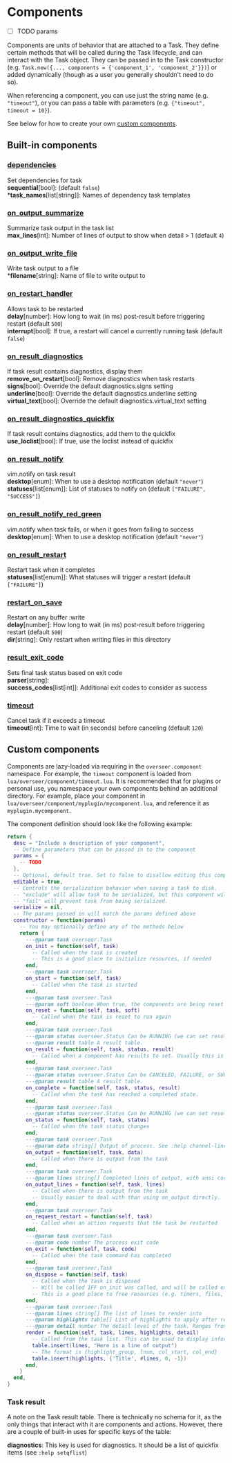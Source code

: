 # Components

- [ ] TODO params

Components are units of behavior that are attached to a Task. They define certain methods that will be called during the Task lifecycle, and can interact with the Task object. They can be passed in to the Task constructor (e.g. `Task.new({..., components = {'component_1', 'component_2'}})`) or added dynamically (though as a user you generally shouldn't need to do so).

When referencing a component, you can use just the string name (e.g. `"timeout"`), or you can pass a table with parameters (e.g. `{"timeout", timeout = 10}`).

See below for how to create your own [custom components](#custom-components).

## Built-in components

### [dependencies](../lua/overseer/component/dependencies.lua)

Set dependencies for task \
**sequential**[bool]: (default `false`) \
\***task_names**[list[string]]: Names of dependency task templates

### [on_output_summarize](../lua/overseer/component/on_output_summarize.lua)

Summarize task output in the task list \
**max_lines**[int]: Number of lines of output to show when detail > 1 (default `4`)

### [on_output_write_file](../lua/overseer/component/on_output_write_file.lua)

Write task output to a file \
\***filename**[string]: Name of file to write output to

### [on_restart_handler](../lua/overseer/component/on_restart_handler.lua)

Allows task to be restarted \
**delay**[number]: How long to wait (in ms) post-result before triggering restart (default `500`) \
**interrupt**[bool]: If true, a restart will cancel a currently running task (default `false`)

### [on_result_diagnostics](../lua/overseer/component/on_result_diagnostics.lua)

If task result contains diagnostics, display them \
**remove_on_restart**[bool]: Remove diagnostics when task restarts \
**signs**[bool]: Override the default diagnostics.signs setting \
**underline**[bool]: Override the default diagnostics.underline setting \
**virtual_text**[bool]: Override the default diagnostics.virtual_text setting

### [on_result_diagnostics_quickfix](../lua/overseer/component/on_result_diagnostics_quickfix.lua)

If task result contains diagnostics, add them to the quickfix \
**use_loclist**[bool]: If true, use the loclist instead of quickfix

### [on_result_notify](../lua/overseer/component/on_result_notify.lua)

vim.notify on task result \
**desktop**[enum]: When to use a desktop notification (default `"never"`) \
**statuses**[list[enum]]: List of statuses to notify on (default `["FAILURE", "SUCCESS"]`)

### [on_result_notify_red_green](../lua/overseer/component/on_result_notify_red_green.lua)

vim.notify when task fails, or when it goes from failing to success \
**desktop**[enum]: When to use a desktop notification (default `"never"`)

### [on_result_restart](../lua/overseer/component/on_result_restart.lua)

Restart task when it completes \
**statuses**[list[enum]]: What statuses will trigger a restart (default `["FAILURE"]`)

### [restart_on_save](../lua/overseer/component/restart_on_save.lua)

Restart on any buffer :write \
**delay**[number]: How long to wait (in ms) post-result before triggering restart (default `500`) \
**dir**[string]: Only restart when writing files in this directory

### [result_exit_code](../lua/overseer/component/result_exit_code.lua)

Sets final task status based on exit code \
**parser**[string]: \
**success_codes**[list[int]]: Additional exit codes to consider as success

### [timeout](../lua/overseer/component/timeout.lua)

Cancel task if it exceeds a timeout \
**timeout**[int]: Time to wait (in seconds) before canceling (default `120`)

## Custom components

Components are lazy-loaded via requiring in the `overseer.component` namespace. For example, the `timeout` component is loaded from `lua/overseer/component/timeout.lua`. It is recommended that for plugins or personal use, you namespace your own components behind an additional directory. For example, place your component in `lua/overseer/component/myplugin/mycomponent.lua`, and reference it as `myplugin.mycomponent`.

The component definition should look like the following example:

```lua
return {
  desc = "Include a description of your component",
  -- Define parameters that can be passed in to the component
  params = {
    -- TODO
  },
  -- Optional, default true. Set to false to disallow editing this component in the task editor
  editable = true,
  -- Controls the serialization behavior when saving a task to disk.
  -- "exclude" will allow task to be serialized, but this component will be excluded.
  -- "fail" will prevent task from being serialized.
  serialize = nil,
  -- The params passed in will match the params defined above
  constructor = function(params)
    -- You may optionally define any of the methods below
    return {
      ---@param task overseer.Task
      on_init = function(self, task)
        -- Called when the task is created
        -- This is a good place to initialize resources, if needed
      end,
      ---@param task overseer.Task
      on_start = function(self, task)
        -- Called when the task is started
      end,
      ---@param task overseer.Task
      ---@param soft boolean When true, the components are being reset but the *task* is not. This is used to support commands that are watching the filesystem and rerunning themselves on file change.
      on_reset = function(self, task, soft)
        -- Called when the task is reset to run again
      end,
      ---@param task overseer.Task
      ---@param status overseer.Status Can be RUNNING (we can set results without completing the task), CANCELED, FAILURE, or SUCCESS
      ---@param result table A result table.
      on_result = function(self, task, status, result)
        -- Called when a component has results to set. Usually this is after the command has completed, but certain types of tasks may wish to set a result while still running.
      end,
      ---@param task overseer.Task
      ---@param status overseer.Status Can be CANCELED, FAILURE, or SUCCESS
      ---@param result table A result table.
      on_complete = function(self, task, status, result)
        -- Called when the task has reached a completed state.
      end,
      ---@param task overseer.Task
      ---@param status overseer.Status Can be RUNNING (we can set results without completing the task), CANCELED, FAILURE, or SUCCESS
      on_status = function(self, task, status)
        -- Called when the task status changes
      end,
      ---@param task overseer.Task
      ---@param data string[] Output of process. See :help channel-lines
      on_output = function(self, task, data)
        -- Called when there is output from the task
      end,
      ---@param task overseer.Task
      ---@param lines string[] Completed lines of output, with ansi codes removed.
      on_output_lines = function(self, task, lines)
        -- Called when there is output from the task
        -- Usually easier to deal with than using on_output directly.
      end,
      ---@param task overseer.Task
      on_request_restart = function(self, task)
        -- Called when an action requests that the task be restarted
      end,
      ---@param task overseer.Task
      ---@param code number The process exit code
      on_exit = function(self, task, code)
        -- Called when the task command has completed
      end,
      ---@param task overseer.Task
      on_dispose = function(self, task)
        -- Called when the task is disposed
        -- Will be called IFF on_init was called, and will be called exactly once.
        -- This is a good place to free resources (e.g. timers, files, etc)
      end,
      ---@param task overseer.Task
      ---@param lines string[] The list of lines to render into
      ---@param highlights table[] List of highlights to apply after rendering
      ---@param detail number The detail level of the task. Ranges from 1 to 3.
      render = function(self, task, lines, highlights, detail)
        -- Called from the task list. This can be used to display information there.
        table.insert(lines, "Here is a line of output")
        -- The format is {highlight_group, lnum, col_start, col_end}
        table.insert(highlights, {'Title', #lines, 0, -1})
      end,
    }
  end,
}
```

### Task result

A note on the Task result table. There is technically no schema for it, as the only things that interact with it are components and actions. However, there are a couple of built-in uses for specific keys of the table:

**diagnostics**: This key is used for diagnostics. It should be a list of quickfix items (see `:help setqflist`)
